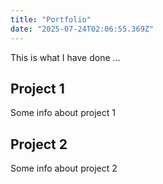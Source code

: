 ```yaml
---
title: "Portfolio"
date: "2025-07-24T02:06:55.369Z"
---
```



This is what I have done …


## Project 1

Some info about project 1


## Project 2

Some info about project 2

